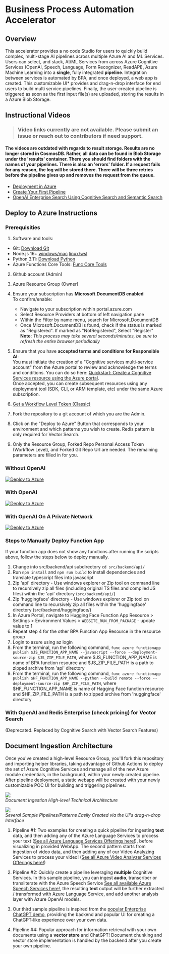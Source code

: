 # Business Process Automation Accelerator

## Overview

This accelerator provides a no code Studio for users to quickly build complex, multi-stage AI pipelines across multiple Azure AI and ML Services.  Users can select, and stack, AI/ML Services from across Azure Cognitive Services (OpenAI, Speech, Language, Form Recognizer, ReadAPI), Azure Machine Learning into a **single**, fully integrated **pipeline**. Integration between services is automated by BPA, and once deployed, a web app is created. This customizable UI&ast; provides and drag-n-drop interface for end users to build multi service pipelines. Finally, the user-created pipeline is triggered as soon as the first input file(s) are uploaded, storing the results in a Azure Blob Storage.

## Instructional Videos

> ### Video links currently are not available. Please submit an issue or reach out to contributors if need support.

#### The videos are outdated with regards to result storage.  Results are no longer stored in CosmosDB.  Rather, all data can be found in Blob Storage under the 'results' container.  There you should find folders with the names of your pipelines.  There is also an 'errors' folder.  If a request fails for any reason, the log will be stored there.  There will be three retries before the pipeline gives up and removes the request from the queue.

- [Deployment in Azure](https://bpasource.blob.core.windows.net/source/VideoSeries/Deploy.mp4?sv=2020-04-08&st=2023-03-10T15%3A54%3A39Z&se=2026-06-12T14%3A54%3A00Z&sr=b&sp=r&sig=chMcBfD%2Foc2E05Od8xNkbWprWxHIIc7ApDbVazk2%2BO8%3D)
- [Create Your First Pipeline](https://bpasource.blob.core.windows.net/source/VideoSeries/first%20pipeline-20230310_122701-Meeting%20Recording.mp4?sv=2020-04-08&st=2023-03-10T17%3A51%3A01Z&se=2025-01-16T17%3A51%3A00Z&sr=b&sp=r&sig=Jz8PdJAWkLXnN3QqxEnXogRHtN55FC8emHZoic9TGEE%3D)
- [OpenAI Enterprise Search Using Cognitive Search and Semantic Search](https://bpasource.blob.core.windows.net/source/VideoSeries/enterpriseSearch.mp4?sv=2021-10-04&st=2023-05-15T13%3A35%3A46Z&se=2024-06-21T13%3A35%3A00Z&sr=b&sp=r&sig=ChoYuRwynC%2F2e2I6mDTpMWJm3h6OcBKlcmfc1PhHCmw%3D)

## Deploy to Azure Instructions

### Prerequisities
1. Software and tools:
 - Git: [Download Git](https://git-scm.com/downloads)
 - Node.js 16+ [windows/mac](https://nodejs.dev/en/download/)  [linux/wsl](https://nodejs.dev/en/download/package-manager/)
 - Python 3.11: [Download Python](https://www.python.org/downloads/release/python-3118/)
 - Azure Functions Core Tools: [Func Core Tools](https://learn.microsoft.com/en-us/azure/azure-functions/functions-run-local?tabs=windows%2Cisolated-process%2Cnode-v4%2Cpython-v2%2Chttp-trigger%2Ccontainer-apps&pivots=programming-language-python#install-the-azure-functions-core-tools)
2. Github account (Admin)
3. Azure Resource Group (Owner)
4. Ensure your subscription has **Microsoft.DocumentDB enabled**  
To confirm/enable:  
      - Navigate to your subscription within portal.azure.com  
      - Select Resource Providers at bottom of left navigation pane  
      - Within the Filter by name menu, search for Microsoft.DocumentDB  
      - Once Microsoft.DocumentDB is found, check if the status is marked as "Registered". If marked as "NotRegistered", Select "Register"  
      **Note**: *This process may take several seconds/minutes, be sure to refresh the entire browser periodically*
5. Ensure that you have **accepted terms and conditions for Responsible AI**:  
You must initiate the creation of a "Cognitive services multi-service account" from the Azure portal to review and acknowledge the terms and conditions. You can do so here: [Quickstart: Create a Cognitive Services resource using the Azure portal](https://docs.microsoft.com/en-us/azure/cognitive-services/cognitive-services-apis-create-account?tabs=multiservice%2Cwindows).  
Once accepted, you can create subsequent resources using any deployment tool (SDK, CLI, or ARM template, etc) under the same Azure subscription.

1. [Get a Workflow Level Token (Classic)](https://docs.github.com/en/authentication/keeping-your-account-and-data-secure/creating-a-personal-access-token)
2. Fork the repository to a git account of which you are the Admin.
3. Click on the "Deploy to Azure" Button that corresponds to your environment and which patterns you wish to create.  Redis pattern is only required for Vector Search.
4. Only the Resource Group, Forked Repo Personal Access Token (Workflow Level), and Forked Git Repo Url are needed.  The remaining parameters are filled in for you.

### Without OpenAI
[![Deploy to Azure](https://aka.ms/deploytoazurebutton)](https://portal.azure.com/#create/Microsoft.Template/uri/https%3A%2F%2Fraw.githubusercontent.com%2FAzure%2Fbusiness-process-automation%2Fmain%2Ftemplates%2Foneclick.json)

### With OpenAI
[![Deploy to Azure](https://aka.ms/deploytoazurebutton)](https://portal.azure.com/#create/Microsoft.Template/uri/https%3A%2F%2Fraw.githubusercontent.com%2FAzure%2Fbusiness-process-automation%2Fmain%2Ftemplates%2Foneclickoai.json)

### With OpenAI On A Private Network
[![Deploy to Azure](https://aka.ms/deploytoazurebutton)](https://portal.azure.com/#create/Microsoft.Template/uri/https%3A%2F%2Fraw.githubusercontent.com%2FAzure%2Fbusiness-process-automation%2Fmain%2Ftemplates%2Fprivatedeploy.json)


### Steps to Manually Deploy Function App
If your function app does not show any functions after running the scripts above, follow the steps below to deploy manually.

1. Change into src/backend/api subdirectory `cd src/backend/api/`
2. Run `npm install` and `npm run build` to install dependencies and translate typescript files into javascript
3. Zip 'api' directory - Use windows explorer or Zip tool on command line to recursively zip all files (including original TS files and compiled JS files) within the 'api' directory (`src/backend/api/`)
3. Zip 'huggingface' directory - Use windows explorer or Zip tool on command line to recursively zip all files within the 'huggingface' directory (src/backend/huggingface/)
4. In Azure Portal, navigate to Hugging Face Function App Resource > Settings > Environment Values > `WEBSITE_RUN_FROM_PACKAGE` - update value to 1
5. Repeat step 4 for the other BPA Function App Resource in the resource group
5. Login to azure using az login
6. From the terminal, run the following command, `func azure functionapp publish $JS_FUNCTION_APP_NAME --javascript --force --deployment-source-zip $JS_ZIP_FILE_PATH`, where $JS_FUNCTION_APP_NAME is name of BPA function resource and $JS_ZIP_FILE_PATH is a path to zipped archive from 'api' directory
7. From the terminal, run the following command, `func azure functionapp publish $HF_FUNCTION_APP_NAME --python --build remote --force --deployment-source-zip $HF_ZIP_FILE_PATH`, where $HF_FUNCTION_APP_NAME is name of Hagging Face function resource and $HF_ZIP_FILE_PATH is a path to zipped archive from 'huggingface' directory

### With OpenAI and Redis Enterprise (check pricing) for Vector Search
(Deprecated.  Replaced by Cognitive Search with Vector Search Features)

## Document Ingestion Architecture
Once you've created a high-level Resource Group, you'll fork this repository and importing helper libraries, taking advantage of Github Actions to deploy the set of Azure Cognitive Services and manage all of the new Azure module credentials, in the background, within your newly created pipeline. After pipeline deployment, a static webapp will be created with your newly customizable POC UI for building and triggering pipelines.

![](images/high-level-architecture-may-2023.png)  
*Document Ingestion High-level Technical Architecture*  

![](images/sample-pipelines-may-2023.png)  
*Several Sample Pipelines/Patterns Easily Created via the UI's drag-n-drop Interface*  
  
  
1. Pipeline #1: Two examples for creating a quick pipeline for ingesting **text** data, and then adding any of the Azure Language Services to process your text ([See all Azure Language Services Offerings here!](https://learn.microsoft.com/en-us/azure/cognitive-services/language-service/overview)), before visualizing in provided WebApp. The second pattern starts from ingestion of video data, and then adding any of our Video Analyzing Services to process your video! ([See all Azure Video Analyzer Services Offerings here!](https://azure.microsoft.com/en-us/products/video-indexer))

2. Pipeline #2: Quickly create a pipeline leveraging **multiple** Cognitive Services. In this sample pipeline, you can ingest **audio**, transcriber or transliterate with the Azure Speech Service [See all available Azure Speech Services here!](https://learn.microsoft.com/en-us/azure/cognitive-services/speech-service/overview), the resulting **text** output will be further extracted / transformed with Azure Language Service, and add another analysis layer with Azure OpenAI models.  

3. Our third sample pipeline is inspired from the [popular Enterprise ChatGPT demo](https://github.com/Azure-Samples/azure-search-openai-demo), providing the backend and popular UI for creating a ChatGPT-like experience over your own data.  

4. Pipeline #4: Popular approach for information retrieval with your own documents using a **vector store** and ChatGPT! Document chunking and vector store implementation is handled by the backend after you create your own pipeline.  
